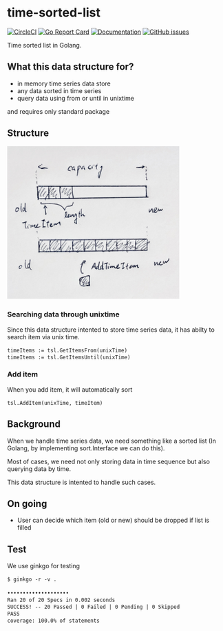 # time-sorted-list

[![CircleCI](https://circleci.com/gh/go-zen-chu/time-sorted-list.svg?style=svg)](https://circleci.com/gh/go-zen-chu/time-sorted-list)
[![Go Report Card](https://goreportcard.com/badge/github.com/go-zen-chu/time-sorted-list)](https://goreportcard.com/report/github.com/go-zen-chu/time-sorted-list)
[![Documentation](https://godoc.org/github.com/go-zen-chu/time-sorted-list?status.svg)](http://godoc.org/github.com/go-zen-chu/time-sorted-list)
[![GitHub issues](https://img.shields.io/github/issues/yangwenmai/how-to-add-badge-in-github-readme.svg)](https://github.com/go-zen-chu/time-sorted-list/issues)

Time sorted list in Golang.

## What this data structure for?

- in memory time series data store
- any data sorted in time series
- query data using from or until in unixtime

and requires only standard package

## Structure

<img src="./doc/data_structure.jpg" width=400/>

### Searching data through unixtime

Since this data structure intented to store time series data, it has abilty to search item via unix time.

```
timeItems := tsl.GetItemsFrom(unixTime)
timeItems := tsl.GetItemsUntil(unixTime)
```

### Add item

When you add item, it will automatically sort

```
tsl.AddItem(unixTime, timeItem)
```

## Background

When we handle time series data, we need something like a sorted list (In Golang, by implementing sort.Interface we can do this).

Most of cases, we need not only storing data in time sequence but also querying data by time.

This data structure is intented to handle such cases.

## On going
- User can decide which item (old or new) should be dropped if list is filled

## Test

We use ginkgo for testing

```
$ ginkgo -r -v .

••••••••••••••••••••
Ran 20 of 20 Specs in 0.002 seconds
SUCCESS! -- 20 Passed | 0 Failed | 0 Pending | 0 Skipped
PASS
coverage: 100.0% of statements
```
